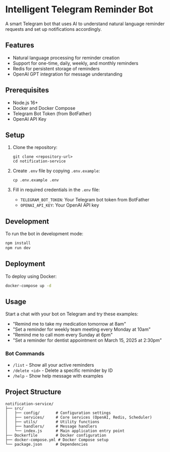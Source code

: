 # Intelligent Telegram Reminder Bot

A smart Telegram bot that uses AI to understand natural language reminder requests and set up notifications accordingly.

## Features

- Natural language processing for reminder creation
- Support for one-time, daily, weekly, and monthly reminders
- Redis for persistent storage of reminders
- OpenAI GPT integration for message understanding

## Prerequisites

- Node.js 16+
- Docker and Docker Compose
- Telegram Bot Token (from BotFather)
- OpenAI API Key

## Setup

1. Clone the repository:
   ```
   git clone <repository-url>
   cd notification-service
   ```

2. Create `.env` file by copying `.env.example`:
   ```
   cp .env.example .env
   ```

3. Fill in required credentials in the `.env` file:
   - `TELEGRAM_BOT_TOKEN`: Your Telegram bot token from BotFather
   - `OPENAI_API_KEY`: Your OpenAI API key

## Development

To run the bot in development mode:

```bash
npm install
npm run dev
```

## Deployment

To deploy using Docker:

```bash
docker-compose up -d
```

## Usage

Start a chat with your bot on Telegram and try these examples:

- "Remind me to take my medication tomorrow at 8am"
- "Set a reminder for weekly team meeting every Monday at 10am"
- "Remind me to call mom every Sunday at 6pm"
- "Set a reminder for dentist appointment on March 15, 2025 at 2:30pm"

### Bot Commands

- `/list` - Show all your active reminders
- `/delete <id>` - Delete a specific reminder by ID
- `/help` - Show help message with examples

## Project Structure

```
notification-service/
├── src/
│   ├── config/       # Configuration settings
│   ├── services/     # Core services (OpenAI, Redis, Scheduler)
│   ├── utils/        # Utility functions
│   ├── handlers/     # Message handlers
│   └── index.js      # Main application entry point
├── Dockerfile        # Docker configuration
├── docker-compose.yml # Docker Compose setup
└── package.json      # Dependencies
```

